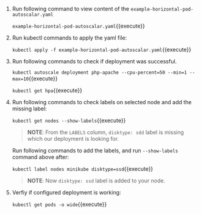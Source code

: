 1. Run following command to view content of the `example-horizontal-pod-autoscalar.yaml`

    `example-horizontal-pod-autoscalar.yaml`{{execute}}

2. Run kubectl commands to apply the yaml file:

    `kubectl apply -f example-horizontal-pod-autoscalar.yaml`{{execute}}

3. Run following commands to check if deployment was successful.

    `kubectl autoscale deployment php-apache --cpu-percent=50 --min=1 --max=10`{{execute}}

    `kubectl get hpa`{{execute}}

4.  Run following commands to check labels on selected node and add the missing label:

    `kubectl get nodes --show-labels`{{execute}}

    >**NOTE**: From the `LABELS` column, `disktype: sdd` label is missing which our deployment is looking for.

    Run following commands to add the labels, and run `--show-labels` command above after:

    `kubectl label nodes minikube disktype=ssd`{{execute}}

    >**NOTE**: Now `disktype: ssd` label is added to your node.

5.  Verfiy if configured deployment is working:
   
    `kubectl get pods -o wide`{{execute}}